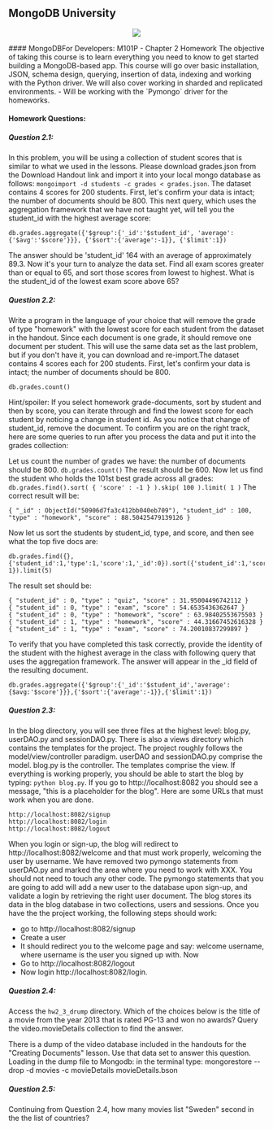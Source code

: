 ## MongoDB University
<p align = "center">
<img src = "http://cdn.rancher.com/wp-content/uploads/2016/01/26001728/mongodb-logo.png">
</p>
#### MongoDBFor Developers: M101P - Chapter 2 Homework
The objective of taking this course is to learn everything you need to know to get started building a MongoDB-based app. This course will go over basic installation, JSON, schema design, querying, insertion of data, indexing and working with the Python driver. We will also cover working in sharded and replicated environments. - Will be working with the `Pymongo` driver for the homeworks.  

#### Homework Questions:

##### Question 2.1:
In this problem, you will be using a collection of student scores that is similar to what we used in the lessons. Please download grades.json from the Download Handout link and import it into your local mongo database as follows: ```mongoimport -d students -c grades < grades.json```. The dataset contains 4 scores for 200 students. First, let's confirm your data is intact; the number of documents should be 800. This next query, which uses the aggregation framework that we have not taught yet, will tell you the student_id with the highest average score:

``` 
db.grades.aggregate({'$group':{'_id':'$student_id', 'average':{'$avg':'$score'}}}, {'$sort':{'average':-1}}, {'$limit':1})
```
The answer should be 'student_id' 164 with an average of approximately 89.3. Now it's your turn to analyze the data set. Find all exam scores greater than or equal to 65, and sort those scores from lowest to highest. What is the student_id of the lowest exam score above 65? 

##### Question 2.2:
Write a program in the language of your choice that will remove the grade of type "homework" with the lowest score for each student from the dataset in the handout. Since each document is one grade, it should remove one document per student. This will use the same data set as the last problem, but if you don't have it, you can download and re-import.The dataset contains 4 scores each for 200 students. First, let's confirm your data is intact; the number of documents should be 800.

``` db.grades.count() ```

Hint/spoiler: If you select homework grade-documents, sort by student and then by score, you can iterate through and find the lowest score for each student by noticing a change in student id. As you notice that change of student_id, remove the document. To confirm you are on the right track, here are some queries to run after you process the data and put it into the grades collection:

Let us count the number of grades we have: the number of documents should be 800. ``` db.grades.count() ```
The result should be 600. Now let us find the student who holds the 101st best grade across all grades:
``` db.grades.find().sort( { 'score' : -1 } ).skip( 100 ).limit( 1 ) ```
The correct result will be:
```
{ "_id" : ObjectId("50906d7fa3c412bb040eb709"), "student_id" : 100, "type" : "homework", "score" : 88.50425479139126 }
```
Now let us sort the students by student_id, type, and score, and then see what the top five docs are:
```
db.grades.find({},{'student_id':1,'type':1,'score':1,'_id':0}).sort({'student_id':1,'score': 1}).limit(5)
```
The result set should be:
```
{ "student_id" : 0, "type" : "quiz", "score" : 31.95004496742112 }
{ "student_id" : 0, "type" : "exam", "score" : 54.6535436362647 }
{ "student_id" : 0, "type" : "homework", "score" : 63.98402553675503 }
{ "student_id" : 1, "type" : "homework", "score" : 44.31667452616328 }
{ "student_id" : 1, "type" : "exam", "score" : 74.20010837299897 }
```
To verify that you have completed this task correctly, provide the identity of the student with the highest average in the class with following query that uses the aggregation framework. The answer will appear in the _id field of the resulting document.
```
db.grades.aggregate({'$group':{'_id':'$student_id','average':{$avg:'$score'}}},{'$sort':{'average':-1}},{'$limit':1})
```
##### Question 2.3:
In the blog directory, you will see three files at the highest level: blog.py, userDAO.py and sessionDAO.py. There is also a views directory which contains the templates for the project. The project roughly follows the model/view/controller paradigm. userDAO and sessionDAO.py comprise the model. blog.py is the controller. The templates comprise the view. If everything is working properly, you should be able to start the blog by typing: ``` python blog.py ```. If you go to http://localhost:8082 you should see a message, "this is a placeholder for the blog". Here are some URLs that must work when you are done.

```
http://localhost:8082/signup
http://localhost:8082/login
http://localhost:8082/logout
```
When you login or sign-up, the blog will redirect to http://localhost:8082/welcome and that must work properly, welcoming the user by username. We have removed two pymongo statements from userDAO.py and marked the area where you need to work with XXX. You should not need to touch any other code. The pymongo statements that you are going to add will add a new user to the database upon sign-up, and validate a login by retrieving the right user document. The blog stores its data in the blog database in two collections, users and sessions. Once you have the the project working, the following steps should work:

- go to http://localhost:8082/signup
- Create a user
- It should redirect you to the welcome page and say: welcome username, where username is the user you signed up with. Now
- Go to http://localhost:8082/logout
- Now login http://localhost:8082/login.

##### Question 2.4:
Access the `hw2_3_drump` directory. Which of the choices below is the title of a movie from the year 2013 that is rated PG-13 and won no awards? Query the video.movieDetails collection to find the answer.

There is a dump of the video database included in the handouts for the "Creating Documents" lesson. Use that data set to answer this question. Loading in the dump file to Mongodb: in the terminal type: mongorestore --drop -d movies -c movieDetails movieDetails.bson

##### Question 2.5:
Continuing from Question 2.4, how many movies list "Sweden" second in the the list of countries?
